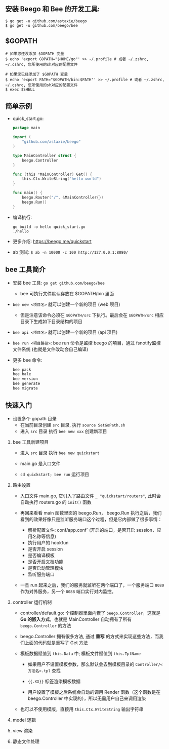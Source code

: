## 安装 Beego 和 Bee 的开发工具:
```
$ go get -u github.com/astaxie/beego
$ go get -u github.com/beego/bee
```

## $GOPATH
```
# 如果您还没添加 $GOPATH 变量
$ echo 'export GOPATH="$HOME/go"' >> ~/.profile # 或者 ~/.zshrc, ~/.cshrc, 您所使用的sh对应的配置文件

# 如果您已经添加了 $GOPATH 变量
$ echo 'export PATH="$GOPATH/bin:$PATH"' >> ~/.profile # 或者 ~/.zshrc, ~/.cshrc, 您所使用的sh对应的配置文件
$ exec $SHELL
```

## 简单示例
* quick_start.go:
    ```go
    package main

    import (
        "github.com/astaxie/beego"
    )

    type MainController struct {
        beego.Controller
    }

    func (this *MainController) Get() {
        this.Ctx.WriteString("hello world")
    }

    func main() {
        beego.Router("/", &MainController{})
        beego.Run()
    }
    ```

* 编译执行:
    ```
    go build -o hello quick_start.go
    ./hello
    ```

* 更多介绍: https://beego.me/quickstart

* ab 测试: `$ ab -n 10000 -c 100 http://127.0.0.1:8080/`


## bee 工具简介
* 安装 bee 工具: `go get github.com/beego/bee`
    * bee 可执行文件默认存放在 $GOPATH/bin 里面

* `bee new <项目名>` 就可以创建一个新的项目 (web 项目)
    * 但是注意该命令必须在 `$GOPATH/src` 下执行。最后会在 `$GOPATH/src` 相应目录下生成如下目录结构的项目

* `bee api <项目名>` 就可以创建一个新的项目 (api 项目)

* `bee run <项目路径>`: bee run 命令是监控 beego 的项目，通过 fsnotify监控文件系统 (也就是文件改动会自己编译)

* 更多 bee 命令:
    ```go
    bee pack
    bee bale
    bee version
    bee generate
    bee migrate
    ```


## 快速入门
* 设置多个 gopath 目录
    * 在当前目录创建 `src` 目录, 执行 `source SetGoPath.sh`
    * 进入 `src` 目录 执行 `bee new xxx` 创建新项目

1. bee 工具新建项目
    * 进入 `src` 目录 执行 `bee new quickstart`

    * main.go 是入口文件

    * `cd quickstart; bee run` 运行项目 

2. 路由设置
    * 入口文件 main.go, 它引入了路由文件 `_ "quickstart/routers"`, 此时会自动执行 routers.go 的 `init()` 函数

    * 再回来看看 main 函数里面的 beego.Run， beego.Run 执行之后，我们看到的效果好像只是监听服务端口这个过程，但是它内部做了很多事情：
        * 解析配置文件: conf/app.conf` (开启的端口，是否开启 session，应用名称等信息)
        * 执行用户的 hookfun
        * 是否开启 session
        * 是否编译模板
        * 是否开启文档功能
        * 是否启动管理模块
        * 监听服务端口
    
    * 一旦 run 起来之后，我们的服务就监听在两个端口了，一个服务端口 `8080` 作为对外服务，另一个 `8088` 端口实行对内监控。

3. controller 运行机制
    * controller/default.go: 个控制器里面内嵌了 `beego.Controller`，这就是 __Go 的嵌入方式__，也就是 MainController 自动拥有了所有 `beego.Controller` 的方法

    * beego.Controller 拥有很多方法, 通过 __重写__ 的方式来实现这些方法，而我们上面的代码就是重写了 Get 方法

    * 模板数据赋值到 `this.Data` 中; 模板文件赋值到 `this.TplName`
        * 如果用户不设置模板参数，那么默认会去到模板目录的 `Controller/<方法名>.tpl` 查找

        * `{{.XX}}` 标签渲染模板数据

        * 用户设置了模板之后系统会自动的调用 Render 函数（这个函数是在 beego.Controller 中实现的），所以无需用户自己来调用渲染
    
    * 也可以不使用模版，直接用 `this.Ctx.WriteString` 输出字符串


4. model 逻辑

5. view 渲染

6. 静态文件处理
